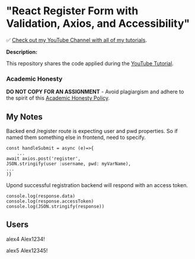 # "React Register Form with Validation, Axios, and Accessibility"

✅ [Check out my YouTube Channel with all of my tutorials](https://www.youtube.com/DaveGrayTeachesCode).

**Description:**

This repository shares the code applied during the [YouTube Tutorial](https://youtu.be/brcHK3P6ChQ).

### Academic Honesty

**DO NOT COPY FOR AN ASSIGNMENT** - Avoid plagiargism and adhere to the spirit of this [Academic Honesty Policy](https://www.freecodecamp.org/news/academic-honesty-policy/).

## My Notes

Backed end /register route is expecting user and pwd properties.
So if named them something else in frontend, need to specify.

```
const handleSubmit = async (e)=>{
    ...
await axios.post('register',
JSON.stringify(user :username, pwd: myVarName),
...
)}
```

Upond successful registration backend will respond with an access token.

```
console.log(response.data)
console.log(response.accessToken)
console.log(JSON.stringify(response))

```

## Users

alex4
Alex1234!

alex5
Alex12345!
